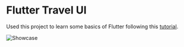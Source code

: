 # Flutter Travel UI

Used this project to learn some basics of Flutter following this [tutorial](https://www.youtube.com/watch?v=CSa6Ocyog4U).

![Showcase](./showcase.gif)
